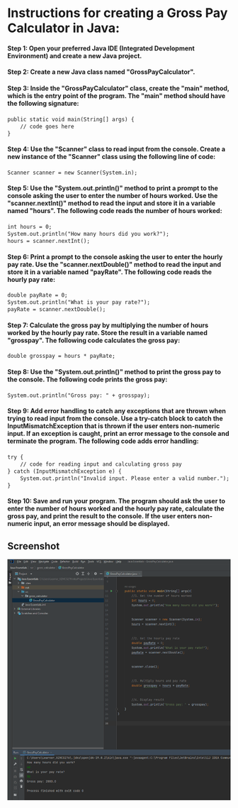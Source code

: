 # Instructions for creating a Gross Pay Calculator in Java:


#### Step 1: Open your preferred Java IDE (Integrated Development Environment) and create a new Java project.

#### Step 2: Create a new Java class named "GrossPayCalculator".

#### Step 3: Inside the "GrossPayCalculator" class, create the "main" method, which is the entry point of the program. The "main" method should have the following signature:

```
public static void main(String[] args) {
    // code goes here
}
```
#### Step 4: Use the "Scanner" class to read input from the console. Create a new instance of the "Scanner" class using the following line of code:

```
Scanner scanner = new Scanner(System.in);
```
#### Step 5: Use the "System.out.println()" method to print a prompt to the console asking the user to enter the number of hours worked. Use the "scanner.nextInt()" method to read the input and store it in a variable named "hours". The following code reads the number of hours worked:

```
int hours = 0;
System.out.println("How many hours did you work?");
hours = scanner.nextInt();
```
#### Step 6: Print a prompt to the console asking the user to enter the hourly pay rate. Use the "scanner.nextDouble()" method to read the input and store it in a variable named "payRate". The following code reads the hourly pay rate:

```
double payRate = 0;
System.out.println("What is your pay rate?");
payRate = scanner.nextDouble();
```
#### Step 7: Calculate the gross pay by multiplying the number of hours worked by the hourly pay rate. Store the result in a variable named "grosspay". The following code calculates the gross pay:

```
double grosspay = hours * payRate;
```
#### Step 8: Use the "System.out.println()" method to print the gross pay to the console. The following code prints the gross pay:

```
System.out.println("Gross pay: " + grosspay);
```
#### Step 9: Add error handling to catch any exceptions that are thrown when trying to read input from the console. Use a try-catch block to catch the InputMismatchException that is thrown if the user enters non-numeric input. If an exception is caught, print an error message to the console and terminate the program. The following code adds error handling:

```
try {
    // code for reading input and calculating gross pay
} catch (InputMismatchException e) {
    System.out.println("Invalid input. Please enter a valid number.");
}
```
#### Step 10: Save and run your program. The program should ask the user to enter the number of hours worked and the hourly pay rate, calculate the gross pay, and print the result to the console. If the user enters non-numeric input, an error message should be displayed.

## Screenshot

![GrossPayCalculator Screenshot](../images/GrossPayCalculator.png)